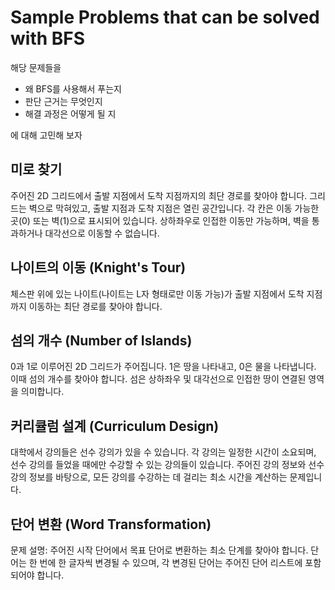 # Sample Problems that can be solved with BFS

해당 문제들을
* 왜 BFS를 사용해서 푸는지
* 판단 근거는 무엇인지
* 해결 과정은 어떻게 될 지

에 대해 고민해 보자

## 미로 찾기

주어진 2D 그리드에서 출발 지점에서 도착 지점까지의 최단 경로를 찾아야 합니다. 그리드는 벽으로 막혀있고, 출발 지점과 도착 지점은 열린 공간입니다. 각 칸은 이동 가능한 곳(0) 또는 벽(1)으로 표시되어 있습니다. 상하좌우로 인접한 이동만 가능하며, 벽을 통과하거나 대각선으로 이동할 수 없습니다.

## 나이트의 이동 (Knight's Tour)

체스판 위에 있는 나이트(나이트는 L자 형태로만 이동 가능)가 출발 지점에서 도착 지점까지 이동하는 최단 경로를 찾아야 합니다.

## 섬의 개수 (Number of Islands)

0과 1로 이루어진 2D 그리드가 주어집니다. 1은 땅을 나타내고, 0은 물을 나타냅니다. 이때 섬의 개수를 찾아야 합니다. 섬은 상하좌우 및 대각선으로 인접한 땅이 연결된 영역을 의미합니다.

## 커리큘럼 설계 (Curriculum Design)

대학에서 강의들은 선수 강의가 있을 수 있습니다. 각 강의는 일정한 시간이 소요되며, 선수 강의를 들었을 때에만 수강할 수 있는 강의들이 있습니다. 주어진 강의 정보와 선수 강의 정보를 바탕으로, 모든 강의를 수강하는 데 걸리는 최소 시간을 계산하는 문제입니다.

## 단어 변환 (Word Transformation)

문제 설명: 주어진 시작 단어에서 목표 단어로 변환하는 최소 단계를 찾아야 합니다. 단어는 한 번에 한 글자씩 변경될 수 있으며, 각 변경된 단어는 주어진 단어 리스트에 포함되어야 합니다.
